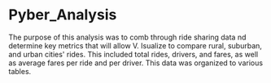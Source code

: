 # Pyber_Analysis
The purpose of this analysis was to comb through ride sharing data nd determine key metrics that will allow V. Isualize to compare rural, suburban, and urban cities' rides. This included total rides, drivers, and fares, as well as average fares per ride and per driver. This data was organized to various tables.
